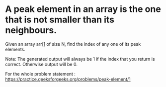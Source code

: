 # A peak element in an array is the one that is not smaller than its neighbours.
Given an array arr[] of size N, find the index of any one of its peak elements.  

Note: The generated output will always be 1 if the index that you return is correct. Otherwise output will be 0.  

For the whole problem statement : https://practice.geeksforgeeks.org/problems/peak-element/1
